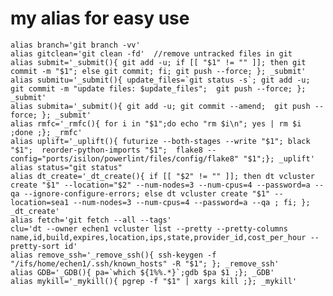 # my alias for easy use
	alias branch='git branch -vv'
	alias gitclean='git clean -fd'  //remove untracked files in git
	alias submit='_submit(){ git add -u; if [[ "$1" != "" ]]; then git commit -m "$1"; else git commit; fi; git push --force; }; _submit'
	alias submitu='_submit(){ update_files=`git status -s`; git add -u; git commit -m "update files: $update_files";  git push --force; }; _submit'
	alias submita='_submit(){ git add -u; git commit --amend;  git push --force; }; _submit'
	alias rmfc='_rmfc(){ for i in "$1";do echo "rm $i\n"; yes | rm $i ;done ;}; _rmfc'
	alias uplift='_uplift(){ futurize --both-stages --write "$1"; black "$1";  reorder-python-imports "$1";  flake8 --config="ports/isilon/powerlint/files/config/flake8" "$1";}; _uplift'
	alias status="git status"
	alias dt_create='_dt_create(){ if [[ "$2" != "" ]]; then dt vcluster create "$1" --location="$2" --num-nodes=3 --num-cpus=4 --password=a --qa --ignore-configure-errors; else dt vcluster create "$1" --location=sea1 --num-nodes=3 --num-cpus=4 --password=a --qa ; fi; }; _dt_create'
	alias fetch='git fetch --all --tags'
	clu='dt --owner echen1 vcluster list --pretty --pretty-columns name,id,build,expires,location,ips,state,provider_id,cost_per_hour --pretty-sort id'
	alias remove_ssh='_remove_ssh(){ ssh-keygen -f "/ifs/home/echen1/.ssh/known_hosts" -R "$1"; }; _remove_ssh'
	alias GDB='_GDB(){ pa=`which ${1%%.*}`;gdb $pa $1 ;}; _GDB'
	alias mykill='_mykill(){ pgrep -f "$1" | xargs kill ;}; _mykill'
	